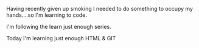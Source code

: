
Having recently given up smoking I needed to do something to
occupy my hands....so I'm learning to code.

I'm following the learn just enough series.

Today I'm learning just enough HTML & GIT
